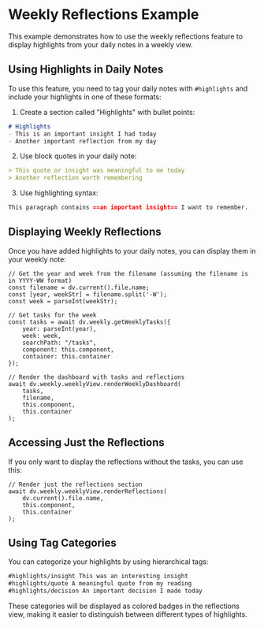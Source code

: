 # Weekly Reflections Example

This example demonstrates how to use the weekly reflections feature to display highlights from your daily notes in a weekly view.

## Using Highlights in Daily Notes

To use this feature, you need to tag your daily notes with `#highlights` and include your highlights in one of these formats:

1. Create a section called "Highlights" with bullet points:
```markdown
# Highlights
- This is an important insight I had today
- Another important reflection from my day
```

2. Use block quotes in your daily note:
```markdown
> This quote or insight was meaningful to me today
> Another reflection worth remembering
```

3. Use highlighting syntax:
```markdown
This paragraph contains ==an important insight== I want to remember.
```

## Displaying Weekly Reflections

Once you have added highlights to your daily notes, you can display them in your weekly note:

```dataviewjs
// Get the year and week from the filename (assuming the filename is in YYYY-WW format)
const filename = dv.current().file.name;
const [year, weekStr] = filename.split('-W');
const week = parseInt(weekStr);

// Get tasks for the week
const tasks = await dv.weekly.getWeeklyTasks({
    year: parseInt(year),
    week: week,
    searchPath: "/tasks",
    component: this.component,
    container: this.container
});

// Render the dashboard with tasks and reflections
await dv.weekly.weeklyView.renderWeeklyDashboard(
    tasks, 
    filename, 
    this.component, 
    this.container
);
```

## Accessing Just the Reflections

If you only want to display the reflections without the tasks, you can use this:

```dataviewjs
// Render just the reflections section
await dv.weekly.weeklyView.renderReflections(
    dv.current().file.name,
    this.component,
    this.container
);
```

## Using Tag Categories

You can categorize your highlights by using hierarchical tags:

```markdown
#highlights/insight This was an interesting insight
#highlights/quote A meaningful quote from my reading
#highlights/decision An important decision I made today
```

These categories will be displayed as colored badges in the reflections view, making it easier to distinguish between different types of highlights. 